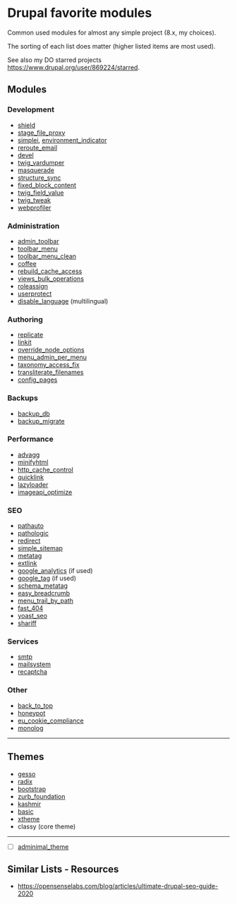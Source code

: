 # Drupal favorite modules

Common used modules for almost any simple project (8.x, my choices).

The sorting of each list does matter (higher listed items are most used).

See also my DO starred projects <https://www.drupal.org/user/869224/starred>.

## Modules

### Development

- [shield](https://www.drupal.org/project/shield)
- [stage_file_proxy](https://www.drupal.org/project/stage_file_proxy)
- [simplei](https://www.drupal.org/project/simplei), [environment_indicator](https://www.drupal.org/project/environment_indicator)
- [reroute_email](https://www.drupal.org/project/reroute_email)
- [devel](https://www.drupal.org/project/devel)
- [twig_vardumper](https://www.drupal.org/project/twig_vardumper)
- [masquerade](https://www.drupal.org/project/masquerade)
- [structure_sync](https://www.drupal.org/project/structure_sync)
- [fixed_block_content](https://www.drupal.org/project/fixed_block_content)
- [twig_field_value](https://www.drupal.org/project/twig_field_value)
- [twig_tweak](https://www.drupal.org/project/twig_tweak)
- [webprofiler](https://www.drupal.org/project/devel)

### Administration

- [admin_toolbar](https://www.drupal.org/project/admin_toolbar)
- [toolbar_menu](https://www.drupal.org/project/toolbar_menu)
- [toolbar_menu_clean](https://www.drupal.org/project/toolbar_menu_clean)
- [coffee](https://www.drupal.org/project/coffee)
- [rebuild_cache_access](https://www.drupal.org/project/rebuild_cache_access)
- [views_bulk_operations](https://www.drupal.org/project/views_bulk_operations)
- [roleassign](https://www.drupal.org/project/roleassign)
- [userprotect](https://www.drupal.org/project/userprotect)
- [disable_language](https://www.drupal.org/project/disable_language) (multilingual)

### Authoring

- [replicate](https://www.drupal.org/project/replicate)
- [linkit](https://www.drupal.org/project/linkit)
- [override_node_options](https://www.drupal.org/project/override_node_options)
- [menu_admin_per_menu](https://www.drupal.org/project/menu_admin_per_menu)
- [taxonomy_access_fix](https://www.drupal.org/project/taxonomy_access_fix)
- [transliterate_filenames](https://www.drupal.org/project/transliterate_filenames)
- [config_pages](https://www.drupal.org/project/config_pages)

### Backups

- [backup_db](https://www.drupal.org/project/backup_db)
- [backup_migrate](https://www.drupal.org/project/backup_migrate)

### Performance

- [advagg](https://www.drupal.org/project/advagg)
- [minifyhtml](https://www.drupal.org/project/minifyhtml)
- [http_cache_control](https://www.drupal.org/project/http_cache_control)
- [quicklink](https://www.drupal.org/project/quicklink)
- [lazyloader](https://www.drupal.org/project/lazyloader)
- [imageapi_optimize](https://www.drupal.org/project/imageapi_optimize)

### SEO

- [pathauto](https://www.drupal.org/project/pathauto)
- [pathologic](https://www.drupal.org/project/pathologic)
- [redirect](https://www.drupal.org/project/redirect)
- [simple_sitemap](https://www.drupal.org/project/simple_sitemap)
- [metatag](https://www.drupal.org/project/metatag)
- [extlink](https://www.drupal.org/project/extlink)
- [google_analytics](https://www.drupal.org/project/google_analytics) (if used)
- [google_tag](https://www.drupal.org/project/google_tag) (if used)
- [schema_metatag](https://www.drupal.org/project/schema_metatag)
- [easy_breadcrumb](https://www.drupal.org/project/easy_breadcrumb)
- [menu_trail_by_path](https://www.drupal.org/project/menu_trail_by_path)
- [fast_404](https://www.drupal.org/project/fast_404)
- [yoast_seo](https://www.drupal.org/project/yoast_seo)
- [shariff](https://www.drupal.org/project/shariff)

### Services

- [smtp](https://www.drupal.org/project/smtp)
- [mailsystem](https://www.drupal.org/project/mailsystem)
- [recaptcha](https://www.drupal.org/project/recaptcha)

### Other

- [back_to_top](https://www.drupal.org/project/back_to_top)
- [honeypot](https://www.drupal.org/project/honeypot)
- [eu_cookie_compliance](https://www.drupal.org/project/eu_cookie_compliance)
- [monolog](https://www.drupal.org/project/monolog)

---

## Themes

- [gesso](https://www.drupal.org/project/gesso)
- [radix](https://www.drupal.org/project/radix)
- [bootstrap](https://www.drupal.org/project/bootstrap)
- [zurb_foundation](https://www.drupal.org/project/zurb_foundation)
- [kashmir](https://drupal.org/project/kashmir)
- [basic](https://www.drupal.org/project/basic)
- [xtheme](https://www.drupal.org/project/xtheme)
- classy (core theme)

---

- [ ] [adminimal_theme](https://www.drupal.org/project/adminimal_theme)

## Similar Lists - Resources

- <https://opensenselabs.com/blog/articles/ultimate-drupal-seo-guide-2020>
